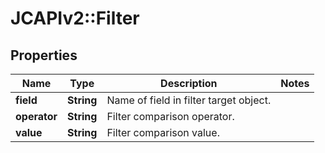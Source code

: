 # JCAPIv2::Filter

## Properties
Name | Type | Description | Notes
------------ | ------------- | ------------- | -------------
**field** | **String** | Name of field in filter target object. | 
**operator** | **String** | Filter comparison operator. | 
**value** | **String** | Filter comparison value. | 

